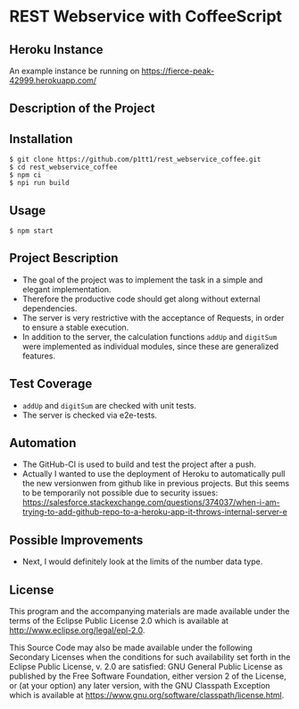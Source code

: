 # REST Webservice with CoffeeScript

## Heroku Instance

An example instance be running on https://fierce-peak-42999.herokuapp.com/

## Description of the Project

## Installation

    $ git clone https://github.com/p1tt1/rest_webservice_coffee.git
    $ cd rest_webservice_coffee
    $ npm ci
    $ npi run build

## Usage

    $ npm start

## Project Bescription

+ The goal of the project was to implement the task in a simple and elegant implementation.
+ Therefore the productive code should get along without external dependencies.
+ The server is very restrictive with the acceptance of Requests, in order to ensure a stable execution.
+ In addition to the server, the calculation functions `addUp` and `digitSum` were implemented as individual modules, since these are generalized features.

## Test Coverage

+ `addUp` and `digitSum` are checked with unit tests.
+ The server is checked via e2e-tests.

## Automation

+ The GitHub-CI is used to build and test the project after a push.
+ Actually I wanted to use the deployment of Heroku to automatically pull the new versionwen from github like in previous projects. But this seems to be temporarily not possible due to security issues: https://salesforce.stackexchange.com/questions/374037/when-i-am-trying-to-add-github-repo-to-a-heroku-app-it-throws-internal-server-e

## Possible Improvements

+ Next, I would definitely look at the limits of the number data type.

## License

This program and the accompanying materials are made available under the
terms of the Eclipse Public License 2.0 which is available at
http://www.eclipse.org/legal/epl-2.0.

This Source Code may also be made available under the following Secondary
Licenses when the conditions for such availability set forth in the Eclipse
Public License, v. 2.0 are satisfied: GNU General Public License as published by
the Free Software Foundation, either version 2 of the License, or (at your
option) any later version, with the GNU Classpath Exception which is available
at https://www.gnu.org/software/classpath/license.html.
